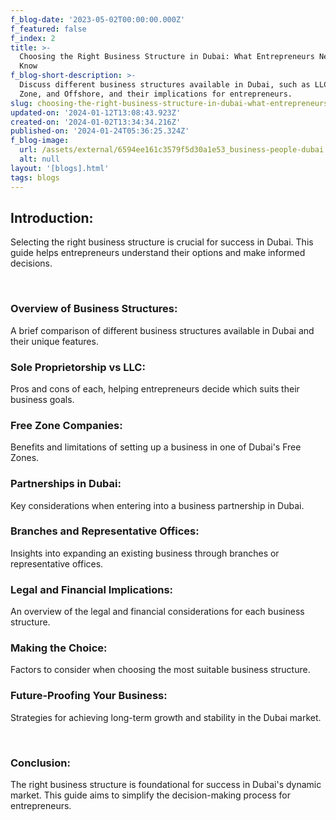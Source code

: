 ```yaml
---
f_blog-date: '2023-05-02T00:00:00.000Z'
f_featured: false
f_index: 2
title: >-
  Choosing the Right Business Structure in Dubai: What Entrepreneurs Need to
  Know
f_blog-short-description: >-
  Discuss different business structures available in Dubai, such as LLC, Free
  Zone, and Offshore, and their implications for entrepreneurs.
slug: choosing-the-right-business-structure-in-dubai-what-entrepreneurs-need-to-know
updated-on: '2024-01-12T13:08:43.923Z'
created-on: '2024-01-02T13:34:34.216Z'
published-on: '2024-01-24T05:36:25.324Z'
f_blog-image:
  url: /assets/external/6594ee161c3579f5d30a1e53_business-people-dubai.jpg
  alt: null
layout: '[blogs].html'
tags: blogs
---
```


Introduction:
-------------

Selecting the right business structure is crucial for success in Dubai. This guide helps entrepreneurs understand their options and make informed decisions.

‍

### Overview of Business Structures:

A brief comparison of different business structures available in Dubai and their unique features.

### Sole Proprietorship vs LLC:

Pros and cons of each, helping entrepreneurs decide which suits their business goals.

### Free Zone Companies:

Benefits and limitations of setting up a business in one of Dubai's Free Zones.

### Partnerships in Dubai:

Key considerations when entering into a business partnership in Dubai.

### Branches and Representative Offices:

Insights into expanding an existing business through branches or representative offices.

### Legal and Financial Implications:

An overview of the legal and financial considerations for each business structure.

### Making the Choice:

Factors to consider when choosing the most suitable business structure.

### Future-Proofing Your Business:

Strategies for achieving long-term growth and stability in the Dubai market.

‍

### Conclusion:

The right business structure is foundational for success in Dubai's dynamic market. This guide aims to simplify the decision-making process for entrepreneurs.
